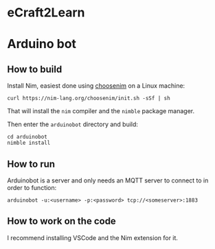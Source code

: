 # eCraft2Learn

# Arduino bot

## How to build

Install Nim, easiest done using [choosenim](https://github.com/dom96/choosenim) on a Linux machine:

    curl https://nim-lang.org/choosenim/init.sh -sSf | sh

That will install the `nim` compiler and the `nimble` package manager.

Then enter the `arduinobot` directory and build:

    cd arduinobot
    nimble install

## How to run
Arduinobot is a server and only needs an MQTT server to connect to in order to function:

    arduinobot -u:<username> -p:<password> tcp://<someserver>:1883

## How to work on the code

I recommend installing VSCode and the Nim extension for it.

